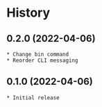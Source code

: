 # History

## 0.2.0 (2022-04-06)
    * Change bin command
    * Reorder CLI messaging

## 0.1.0 (2022-04-06)
    * Initial release

